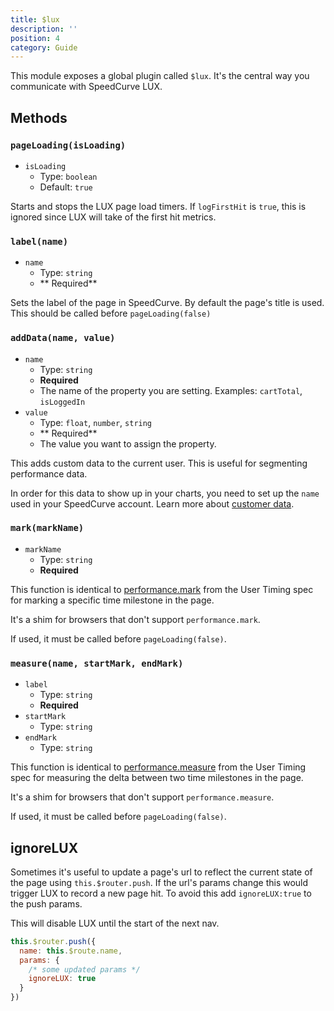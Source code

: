 ```yaml
---
title: $lux
description: ''
position: 4
category: Guide
---
```



This module exposes a global plugin called `$lux`.  It's the central way you communicate with SpeedCurve LUX.

## Methods

### `pageLoading(isLoading)`

- `isLoading`
    - Type: `boolean`
    - Default: `true`

Starts and stops the LUX page load timers. If `logFirstHit` is `true`, this is ignored since LUX will take of the first hit metrics.

### `label(name)`
- `name`
    - Type: `string`
    - ** Required**

Sets the label of the page in SpeedCurve.  By default the page's title is used.  This should be called before `pageLoading(false)`

### `addData(name, value)`
- `name`
    - Type: `string`
    - **Required**
    - The name of the property you are setting. Examples: `cartTotal`, `isLoggedIn`
- `value`
    - Type: `float`, `number`, `string`
    - ** Required**
    - The value you want to assign the property.

This adds custom data to the current user.  This is useful for segmenting performance data. 

<alert type="warning">In order for this data to show up in your charts, you need to set up the `name` used in your SpeedCurve account. Learn more about [customer data](https://support.speedcurve.com/en/articles/1262334-lux-customer-data).</alert>


### `mark(markName)`
- `markName`
    - Type: `string`
    - **Required**    

This function is identical to [performance.mark](https://developer.mozilla.org/en-US/docs/Web/API/Performance/mark) from the User Timing spec for marking a specific time milestone in the page.

It's a shim for browsers that don't support `performance.mark`.

<alert type="warning">

If used, it must be called before `pageLoading(false)`.

</alert>


### `measure(name, startMark, endMark)`
- `label`
    - Type: `string`
    - **Required**    
- `startMark`
    - Type: `string`
- `endMark`
    - Type: `string`

This function is identical to [performance.measure](https://developer.mozilla.org/en-US/docs/Web/API/Performance/measure) from the User Timing spec for measuring the delta between two time milestones in the page.  

It's a shim for browsers that don't support `performance.measure`.

<alert type="warning">

If used, it must be called before `pageLoading(false)`.

</alert>

## ignoreLUX

Sometimes it's useful to update a page's url to reflect the current state of the page using `this.$router.push`. If the url's params change this would trigger LUX to record a new page hit.  To avoid this add `ignoreLUX:true` to the push params.  

This will disable LUX until the start of the next nav.

```js
this.$router.push({
  name: this.$route.name,
  params: {
    /* some updated params */
    ignoreLUX: true
  }
})
```
